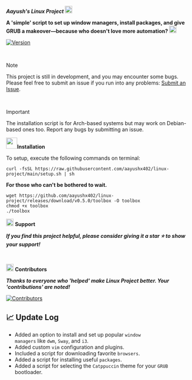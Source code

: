 <strong>*Aayush's Linux Project*  <img src='https://github.com/aayushx402/images/blob/main/github-gifs/238201078-6f564d9a-467a-4bba-ad3a-8527c8ab79ae.gif' width="20"></strong>

<strong>A 'simple' script to set up window managers, install packages, and give GRUB a makeover—because who doesn't love more automation? <img src='https://user-images.githubusercontent.com/74038190/216122041-518ac897-8d92-4c6b-9b3f-ca01dcaf38ee.png' width="20"></strong>

[![Version](https://img.shields.io/github/v/release/aayushx402/linux-project?color=%230567ff&label=Latest%20Release&style=for-the-badge)](https://github.com/aayushx402/linux-project/releases/latest)

<br>

> [!Note]
> This project is still in development, and you may encounter some bugs. Please feel free to submit an issue if you run into any problems: [Submit an Issue](https://github.com/aayushx402/linux-project/issues).

<br>

> [!IMPORTANT]
> The installation script is for Arch-based systems but may work on Debian-based ones too. Report any bugs by submitting an issue.

<img src='https://github.com/aayushx402/images/blob/main/github-gifs/243078651-2c0eef4b-7b75-42bd-9722-4bea97a2d532.gif' width="30">**Installation**

To setup, execute the following commands on terminal:

```shell
curl -fsSL https://raw.githubusercontent.com/aayushx402/linux-project/main/setup.sh | sh
```

<p><strong>For those who can't be bothered to wait.</strong></p>

```shell
wget https://github.com/aayushx402/linux-project/releases/download/v0.5.0/toolbox -O toolbox
chmod +x toolbox
./toolbox
```

<img src='https://user-images.githubusercontent.com/74038190/216122069-5b8169d7-1d8e-4a13-b245-a8e4176c99f8.png' width="20"> **Support**

<strong>*If you find this project helpful, please consider giving it a star ⭐ to show your support!* </strong>

<br>

<img src='https://user-images.githubusercontent.com/74038190/216120981-b9507c36-0e04-4469-8e27-c99271b45ba5.png' width="20"> **Contributors**

<strong>*Thanks to everyone who 'helped' make Linux Project better. Your 'contributions' are noted!* </strong>

[![Contributors](https://contrib.rocks/image?repo=aayushx402/linux-project)](https://github.com/aayushx402/linux-project/graphs/contributors)

## 📈 Update Log
- Added an option to install and set up popular <code>window managers</code> like <code>dwm</code>, <code>Sway</code>, and <code>i3</code>.
- Added custom <code>vim</code> configuration and plugins.
- Included a script for downloading favorite <code>browsers</code>.
- Added a script for installing useful <code>packages</code>.
- Added a script for selecting the <code>Catppuccin</code> theme for your <code>GRUB</code> bootloader.






